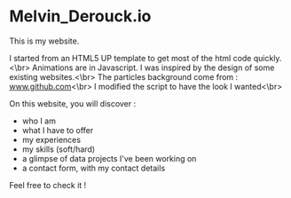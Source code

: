 # Melvin_Derouck.io

This is my website. 

I started from an HTML5 UP template to get most of the html code quickly. <\br>
Animations are in Javascript. I was inspired by the design of some existing websites.<\br>
The particles background come from : www.github.com<\br>
I modified the script to have the look I wanted<\br>

On this website, you will discover :

- who I am
- what I have to offer
- my experiences
- my skills (soft/hard)
- a glimpse of data projects I've been working on
- a contact form, with my contact details

Feel free to check it !
